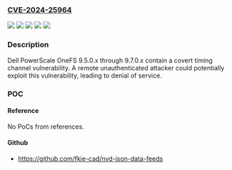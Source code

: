 ### [CVE-2024-25964](https://cve.mitre.org/cgi-bin/cvename.cgi?name=CVE-2024-25964)
![](https://img.shields.io/static/v1?label=Product&message=PowerScale%20OneFS&color=blue)
![](https://img.shields.io/static/v1?label=Version&message=9.5.0.0%20&color=brightgreen)
![](https://img.shields.io/static/v1?label=Version&message=9.6.1%20&color=brightgreen)
![](https://img.shields.io/static/v1?label=Version&message=9.6.1.0%20&color=brightgreen)
![](https://img.shields.io/static/v1?label=Vulnerability&message=CWE-385%3A%20Covert%20Timing%20Channel&color=brightgreen)

### Description

Dell PowerScale OneFS 9.5.0.x through 9.7.0.x contain a covert timing channel vulnerability. A remote unauthenticated attacker could potentially exploit this vulnerability, leading to denial of service.

### POC

#### Reference
No PoCs from references.

#### Github
- https://github.com/fkie-cad/nvd-json-data-feeds

